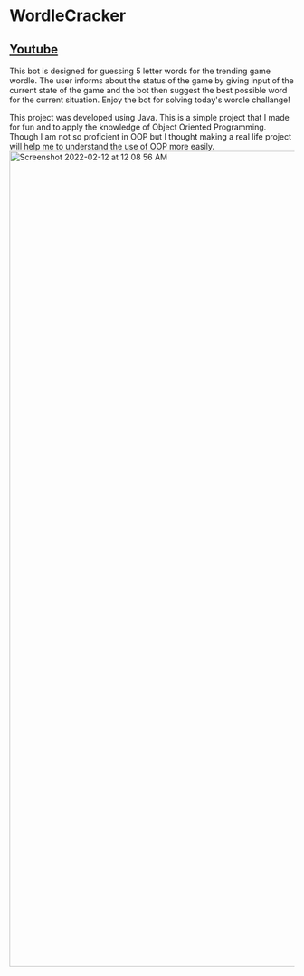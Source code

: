 # WordleCracker

## [Youtube](https://www.youtube.com/watch?v=XnByrgrUvRk)
This bot is designed for guessing 5 letter words for the trending game wordle. The user informs about the status of the game by giving input of the current state of the game and the bot then suggest the best possible word for the current situation. Enjoy the bot for solving today's wordle challange!

This project was developed using Java. This is a simple project that I made for fun and to apply the knowledge of Object Oriented Programming. Though I am not so proficient in OOP but I thought making a real life project will help me to understand the use of OOP more easily. 
<img width="1440" alt="Screenshot 2022-02-12 at 12 08 56 AM" src="https://user-images.githubusercontent.com/67467409/153646871-82ec6680-b301-4f4a-8f5c-f1a689520740.png">
